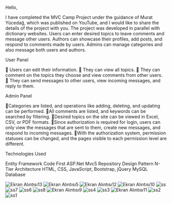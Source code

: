 Hello,

I have completed the MVC Camp Project under the guidance of Murat Yücedağ, which was published on YouTube, and I would like to share the details of the project with you.
The project was developed in parallel with dictionary websites. Users can enter desired topics to leave comments and message other users. Authors can showcase their profiles, add posts, and respond to comments made by users. Admins can manage categories and also message both users and authors.

User Panel

📍 Users can edit their information.
📍 They can view all topics.
📍 They can comment on the topics they choose and view comments from other users.
📍 They can send messages to other users, view incoming messages, and reply to them.

Admin Panel

📍Categories are listed, and operations like adding, deleting, and updating can be performed.
📍All comments are listed, and keywords can be searched by filtering.
📍Desired topics on the site can be viewed in Excel, CSV, or PDF formats.
📍Since authorization is required for login, users can only view the messages that are sent to them, create new messages, and respond to incoming messages.
📍With the authorization system, permission statuses can be changed, and the pages visible to each permission level are different.

Technologies Used

Entity Framework Code First
ASP.Net Mvc5
Repository Design Pattern
N-Tier Architecture
HTML, CSS, JavaScript, Bootstrap, jQuery
MySQL Database

![Ekran Alıntısı13](https://github.com/user-attachments/assets/82d93d95-9415-4056-ba01-d15c4c16528a)
![Ekran Alıntısı5](https://github.com/user-attachments/assets/923b269a-2615-42ec-bc8b-d88b2ba21090)
![Ekran Alıntısı12](https://github.com/user-attachments/assets/a88b10ad-7560-4963-83be-a6c1e1cea6e0)
![Ekran Alıntısı10](https://github.com/user-attachments/assets/d1b4b045-d857-4a45-8ced-c16896bf7ac4)
![ss](https://github.com/user-attachments/assets/89a7cefa-f5dc-40c8-a3b0-9d5084d776ad)
![ss7](https://github.com/user-attachments/assets/73107251-3887-4ee3-abb3-f5aaf5c3eae4)
![ss6](https://github.com/user-attachments/assets/8d50ca27-4035-4e80-ac6b-9aeeeb3f99cc)
![ss8](https://github.com/user-attachments/assets/8dd73836-f8c5-451c-b87f-59ed4f241f72)
![Ekran Alıntısı9](https://github.com/user-attachments/assets/cb36c511-ef05-48b1-ab08-9deafcbbf740)
![ss4](https://github.com/user-attachments/assets/983393f4-7813-4b86-8b76-25d3a9d61dc5)
![ss3](https://github.com/user-attachments/assets/88d05aaf-9eec-4a50-9b00-d43da100eb1d)
![Ekran Alıntısı11](https://github.com/user-attachments/assets/6642df65-ad0d-4ef6-acee-59f8b524cbbd)
![ss2](https://github.com/user-attachments/assets/1f1caade-417b-4cdc-995d-e912f04c2888)
![ss1](https://github.com/user-attachments/assets/636b3dec-e3d2-4401-a9e4-871c4d8b7332)

